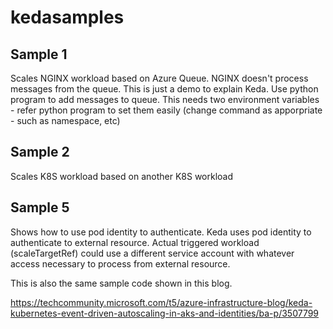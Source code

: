 # kedasamples

## Sample 1

Scales NGINX workload based on Azure Queue.  NGINX doesn't process messages from the queue. This is just a demo to explain Keda.
Use python program to add messages to queue. This needs two environment variables - refer python program to set them easily (change command as apporpriate - such as namespace, etc)

## Sample 2

Scales K8S workload based on another K8S workload 

## Sample 5

Shows how to use pod identity to authenticate. 
Keda uses pod identity to authenticate to external resource. 
Actual triggered workload (scaleTargetRef) could use a different service account with whatever access necessary to process from external resource.

This is also the same sample code shown in this blog.

https://techcommunity.microsoft.com/t5/azure-infrastructure-blog/keda-kubernetes-event-driven-autoscaling-in-aks-and-identities/ba-p/3507799

